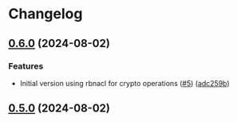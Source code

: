 # Changelog

## [0.6.0](https://github.com/anakinj/jwt-eddsa/compare/v0.5.0...v0.6.0) (2024-08-02)


### Features

* Initial version using rbnacl for crypto operations ([#5](https://github.com/anakinj/jwt-eddsa/issues/5)) ([adc259b](https://github.com/anakinj/jwt-eddsa/commit/adc259b68da1a928400e3f7f18dce498939ddef1))

## [0.5.0](https://github.com/anakinj/jwt-eddsa/compare/v0.4.0...v0.5.0) (2024-08-02)
